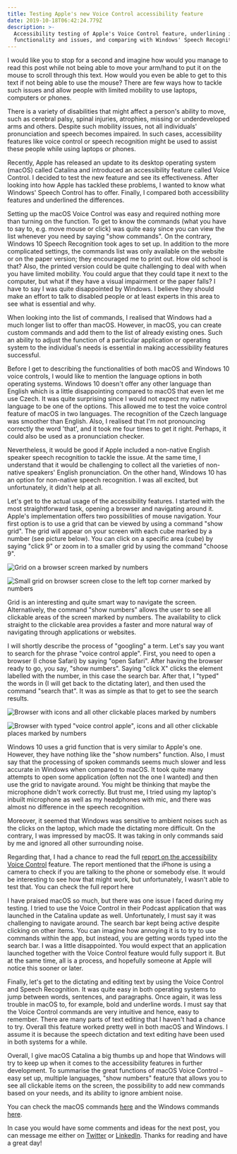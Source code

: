 ```yaml
---
title: Testing Apple's new Voice Control accessibility feature
date: 2019-10-18T06:42:24.779Z
description: >-
  Accessibility testing of Apple's Voice Control feature, underlining its
  functionality and issues, and comparing with Windows' Speech Recognition
---
```

I would like you to stop for a second and imagine how would you manage to read this post while not being able to move your arm/hand to put it on the mouse to scroll through this text. How would you even be able to get to this text if not being able to use the mouse? There are few ways how to tackle such issues and allow people with limited mobility to use laptops, computers or phones.

There is a variety of disabilities that might affect a person's ability to move, such as cerebral palsy, spinal injuries, atrophies, missing or underdeveloped arms and others. Despite such mobility issues, not all individuals' pronunciation and speech becomes impaired. In such cases, accessibility features like voice control or speech recognition might be used to assist these people while using laptops or phones.

Recently, Apple has released an update to its desktop operating system (macOS) called Catalina and introduced an accessibility feature called Voice Control. I decided to test the new feature and see its effectiveness. After looking into how Apple has tackled these problems, I wanted to know what Windows' Speech Control has to offer. Finally, I compared both accessibility features and underlined the differences.

Setting up the macOS Voice Control was easy and required nothing more than turning on the function. To get to know the commands (what you have to say to, e.g. move mouse or click) was quite easy since you can view the list whenever you need by saying "show commands". On the contrary, Windows 10 Speech Recognition took ages to set up. In addition to the more complicated settings, the commands list was only available on the website or on the paper version; they encouraged me to print out. How old school is that? Also, the printed version could be quite challenging to deal with when you have limited mobility. You could argue that they could tape it next to the computer, but what if they have a visual impairment or the paper falls? I have to say I was quite disappointed by Windows. I believe they should make an effort to talk to disabled people or at least experts in this area to see what is essential and why.

When looking into the list of commands, I realised that Windows had a much longer list to offer than macOS. However, in macOS, you can create custom commands and add them to the list of already existing ones. Such an ability to adjust the function of a particular application or operating system to the individual's needs is essential in making accessibility features successful.

Before I get to describing the functionalities of both macOS and Windows 10 voice controls, I would like to mention the language options in both operating systems. Windows 10 doesn't offer any other language than English which is a little disappointing compared to macOS that even let me use Czech. It was quite surprising since I would not expect my native language to be one of the options. This allowed me to test the voice control feature of macOS in two languages. The recognition of the Czech language was smoother than English. Also, I realised that I'm not pronouncing correctly the word 'that', and it took me four times to get it right. Perhaps, it could also be used as a pronunciation checker.

Nevertheless, it would be good if Apple included a non-native English speaker speech recognition to tackle the issue. At the same time, I understand that it would be challenging to collect all the varieties of non-native speakers' English pronunciation. On the other hand, Windows 10 has an option for non-native speech recognition. I was all excited, but unfortunately, it didn't help at all.

Let's get to the actual usage of the accessibility features. I started with the most straightforward task, opening a browser and navigating around it. Apple's implementation offers two possibilities of mouse navigation. Your first option is to use a grid that can be viewed by using a command "show grid". The grid will appear on your screen with each cube marked by a number (see picture below). You can click on a specific area (cube) by saying "click 9" or zoom in to a smaller grid by using the command "choose 9".

![Grid on a browser screen marked by numbers](/img/img_20191017_142933.jpg "macOS Grid function")

![Small grid on browser screen close to the left top corner marked by numbers](/img/whatsapp-image-2019-10-16-at-13.37.22gr.jpeg "macOS smaller Grid function")

Grid is an interesting and quite smart way to navigate the screen. Alternatively, the command "show numbers" allows the user to see all clickable areas of the screen marked by numbers. The availability to click straight to the clickable area provides a faster and more natural way of navigating through applications or websites. 

I will shortly describe the process of "googling" a term. Let's say you want to search for the phrase "voice control apple". First, you need to open a browser (I chose Safari) by saying "open Safari". After having the browser ready to go, you say, "show numbers". Saying "click X" clicks the element labelled with the number, in this case the search bar. After that, I "typed" the words in (I will get back to the dictating later), and then used the command "search that". It was as simple as that to get to see the search results.

![Browser with icons and all other clickable places marked by numbers](/img/whatsapp-image-2019-10-16-at-13.37.22hgcg.jpeg "Using number function - all clickable places marked by numbers")

![Browser with typed "voice control apple", icons and all other clickable places marked by numbers](/img/whatsapp-image-2019-10-16-at-13.37.22nb.jpeg "Using number function - all clickable places marked by numbers")

Windows 10 uses a grid function that is very similar to Apple's one. However, they have nothing like the "show numbers" function. Also, I must say that the processing of spoken commands seems much slower and less accurate in Windows when compared to macOS. It took quite many attempts to open some application (often not the one I wanted) and then use the grid to navigate around. You might be thinking that maybe the microphone didn't work correctly. But trust me, I tried using my laptop's inbuilt microphone as well as my headphones with mic, and there was almost no difference in the speech recognition.

Moreover, it seemed that Windows was sensitive to ambient noises such as the clicks on the laptop, which made the dictating more difficult. On the contrary, I was impressed by macOS. It was taking in only commands said by me and ignored all other surrounding noise.

Regarding that, I had a chance to read the full [report on the accessibility Voice Control](https://www.apple.com/macos/catalina/docs/Voice_Control_Tech_Brief_Sept_2019.pdf) feature. The report mentioned that the iPhone is using a camera to check if you are talking to the phone or somebody else. It would be interesting to see how that might work, but unfortunately, I wasn't able to test that. You can check the full report here

I have praised macOS so much, but there was one issue I faced during my testing. I tried to use the Voice Control in their Podcast application that was launched in the Catalina update as well. Unfortunately, I must say it was challenging to navigate around. The search bar kept being active despite clicking on other items. You can imagine how annoying it is to try to use commands within the app, but instead, you are getting words typed into the search bar. I was a little disappointed. You would expect that an application launched together with the Voice Control feature would fully support it. But at the same time, all is a process, and hopefully someone at Apple will notice this sooner or later.

Finally, let's get to the dictating and editing text by using the Voice Control and Speech Recognition. It was quite easy in both operating systems to jump between words, sentences, and paragraphs. Once again, it was less trouble in macOS to, for example, bold and underline words. I must say that the Voice Control commands are very intuitive and hence, easy to remember. There are many parts of text editing that I haven't had a chance to try. Overall this feature worked pretty well in both macOS and Windows. I assume it is because the speech dictation and text editing have been used in both systems for a while.

Overall, I give macOS Catalina a big thumbs up and hope that Windows will try to keep up when it comes to the accessibility features in further development. To summarise the great functions of macOS Voice Control – easy set up, multiple languages, "show numbers" feature that allows you to see all clickable items on the screen, the possibility to add new commands based on your needs, and its ability to ignore ambient noise. 

You can check the macOS commands [here](https://www.computerworld.com/article/3442721/how-to-use-voice-control-in-macos-catalina.html) and the Windows commands [here](https://support.microsoft.com/en-gb/help/12427/windows-speech-recognition-commands).

In case you would have some comments and ideas for the next post, you can message me either on [Twitter](https://twitter.com/petra_kucharova) or [LinkedIn](https://linkedin.com/in/petra-kucharova). Thanks for reading and have a great day!

